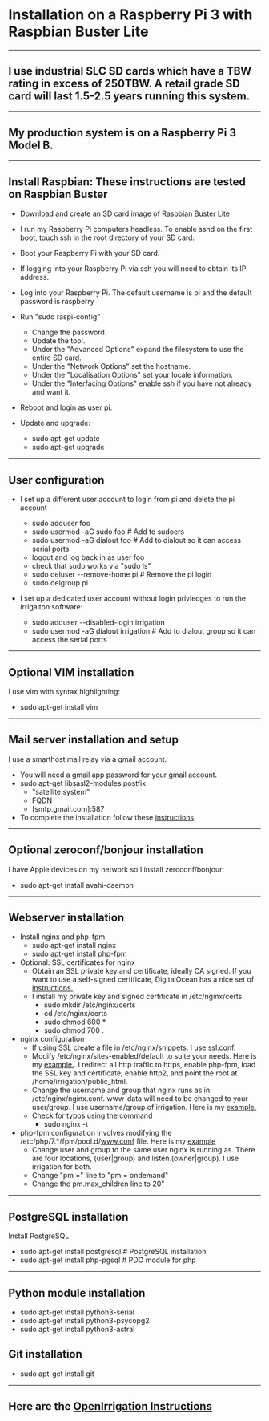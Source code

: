 # Installation on a Raspberry Pi 3 with Raspbian Buster Lite
---
## I use industrial SLC SD cards which have a TBW rating in excess of 250TBW. A retail grade SD card will last 1.5-2.5 years running this system.
---
## My production system is on a Raspberry Pi 3 Model B.
---
## Install Raspbian: These instructions are tested on Raspbian Buster
- Download and create an SD card image of [Raspbian Buster Lite](https://www.raspberrypi.org/downloads/raspbian/)
- I run my Raspberry Pi computers headless. To enable sshd on the first boot, touch ssh in the root directory of your SD card.
- Boot your Raspberry Pi with your SD card.
- If logging into your Raspberry Pi via ssh you will need to obtain its IP address.
- Log into your Raspberry Pi. The default username is pi and the default password is raspberry
- Run "sudo raspi-config" 
  - Change the password.
  - Update the tool.
  - Under the "Advanced Options" expand the filesystem to use the entire SD card.
  - Under the "Network Options" set the hostname.
  - Under the "Localisation Options" set your locale information.
  - Under the "Interfacing Options" enable ssh if you have not already and want it.
 
- Reboot and login as user pi.
- Update and upgrade:
  - sudo apt-get update
  - sudo apt-get upgrade
---
## User configuration
- I set up a different user account to login from pi and delete the pi account
  - sudo adduser foo
  - sudo usermod -aG sudo foo # Add to sudoers
  - sudo usermod -aG dialout foo # Add to dialout so it can access serial ports
  - logout and log back in as user foo
  - check that sudo works via "sudo ls"
  - sudo deluser --remove-home pi # Remove the pi login
  - sudo delgroup pi

- I set up a dedicated user account without login privledges to run the irrigaiton software:
  - sudo adduser --disabled-login irrigation 
  - sudo usermod -aG dialout irrigation # Add to dialout group so it can access the serial ports
---
## Optional VIM installation
I use vim with syntax highlighting:
- sudo apt-get install vim
---
## Mail server installation and setup
I use a smarthost mail relay via a gmail account.
- You will need a gmail app password for your gmail account.
- sudo apt-get libsasl2-modules postfix
  - "satellite system"
  - FQDN
  - \[smtp.gmail.com\]:587
- To complete the installation follow these [instructions](https://www.linode.com/docs/email/postfix/configure-postfix-to-send-mail-using-gmail-and-google-apps-on-debian-or-ubuntu/)
---
## Optional zeroconf/bonjour installation
I have Apple devices on my network so I install zeroconf/bonjour:
- sudo apt-get install avahi-daemon

---
## Webserver installation
- Install nginx and php-fpm
  - sudo apt-get install nginx
  - sudo apt-get install php-fpm
- Optional: SSL certificates for nginx
  - Obtain an SSL private key and certificate, ideally CA signed. If you want to use a self-signed certificate, DigitalOcean has a nice set of [instructions.](https://www.digitalocean.com/community/tutorials/how-to-create-a-self-signed-ssl-certificate-for-nginx-in-ubuntu-16-04)
  - I install my private key and signed certificate in /etc/nginx/certs.
    - sudo mkdir /etc/nginx/certs
    - cd /etc/nginx/certs
    - sudo chmod 600 *
    - sudo chmod 700 .
- nginx configuration
  - If using SSL create a file in /etc/nginx/snippets, I use [ssl.conf.](https://github.com/mousebrains/OpenIrrigation/blob/master/webserver/nginx/snippets/ssl.conf)
  - Modify /etc/nginx/sites-enabled/default to suite your needs. Here is my [example.](https://github.com/mousebrains/OpenIrrigation/blob/master/webserver/nginx/sites-available/default). I redirect all http traffic to https, enable php-fpm, load the SSL key and certificate, enable http2, and point the root at /home/irrigation/public_html.
  - Change the username and group that nginx runs as in /etc/nginx/nginx.conf. www-data will need to be changed to your user/group. I use username/group of irrigation. Here is my [example.](https://github.com/mousebrains/OpenIrrigation/blob/master/webserver/nginx/nginx.conf)
  - Check for typos using the command
    - sudo nginx -t
- php-fpm configuration involves modifying the /etc/php/7.*/fpm/pool.d/www.conf file. Here is my [example](https://github.com/mousebrains/OpenIrrigation/blob/master/webserver/php-fpm/www.conf)
    - Change user and group to the same user nginx is running as. There are four locations, (user|group) and listen.(owner|group). I use irrigation for both.
    - Change "pm =" line to "pm = ondemand"
    - Change the pm.max_children line to 20"
---
## PostgreSQL installation
Install PostgreSQL
- sudo apt-get install postgresql # PostgreSQL installation
- sudo apt-get install php-pgsql # PDO module for php
---
## Python module installation
- sudo apt-get install python3-serial
- sudo apt-get install python3-psycopg2
- sudo apt-get install python3-astral

## Git installation
- sudo apt-get install git
---
## Here are the [OpenIrrigation Instructions](https://github.com/mousebrains/OpenIrrigation/blob/master/INSTALL.md)

